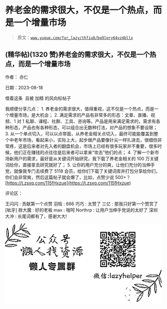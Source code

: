 # 养老金的需求很大，不仅是一个热点，而是一个增量市场

> 原文：[`www.yuque.com/for_lazy/thfiu8/bq9lpry64vz4bllx`](https://www.yuque.com/for_lazy/thfiu8/bq9lpry64vz4bllx)



## (精华帖)(1320 赞)养老金的需求很大，不仅是一个热点，而是一个增量市场 

作者： 亦仁 

日期：2023-08-18 

借着这条  且被 加精 的风向标帖子 

我顺便分享几点： <ne-oli index-type="0">1.   养老金的需求很大，值得重视，这不仅是一个热点，而是一个增量市场，是大机会； <ne-oli index-type="0">2.   满足需求的产品有非常多的形态：文章、直播、视频、1 对 1 私聊、课程、社群、工具、咨询等。产品是用来满足需求的，需求有各种形态，产品也有各种形态，可以组合出无数种打法，对产品的想象不要设限； <ne-oli index-type="0">3.   从一个单点切入，可以以点带面，从养老金相关点切入，最终可能能覆盖到整个中老年市场，看起来小，实际上大，起步做产品要像针尖一样扎进去，很细但非常疼，这是后来者对先入者的翻盘机会，市场上已经有很多玩家并不重要，很多时候，他们正在赚钱的点往往是后来者可以拿来“攻击”他们的点； <ne-oli index-type="0">4.   了解一个新市场新用户的需求，最好是从关键词开始研究，我下载了养老金相关的 100 万关键词给你，直接拿去研究就好了； <ne-oli index-type="0">5.   让你的用户充分的爽，让他们充分的当伸手党，就像我专门去续费了 5118 会员，给你们下载了关键词库并打包分享给你们，你们会非常爽，然后这篇帖子就会爆了，比如，点赞少说 500+？[https://t.zsxq.com/115fHxzue](https://t.zsxq.com/115fHxzue) 

评论区： 

王闪闪 : 贡献第一个点赞 羽晗 : 666 巧巧 : 太赞了 三亿 : 那我只好第一个赞赏了[呲牙] 胖大魔 : 好的老板 max : 哦呵 Northrp : 让用户当伸手党说的太好了 深圳大冲 : 长尾词都有了，感谢大大! 

![](img/894d30a529e7c37bcd3392323c99941c.png)  